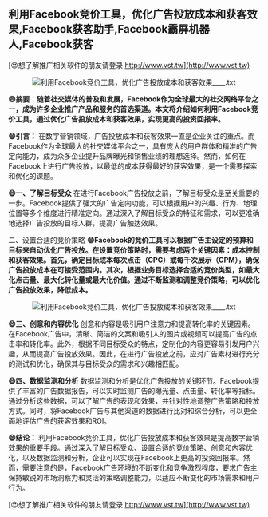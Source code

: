 ## **利用Facebook竞价工具，优化广告投放成本和获客效果,Facebook获客助手,Facebook霸屏机器人,Facebook获客**

[😍想了解推广相关软件的朋友请登录 http://www.vst.tw](http://www.vst.tw)

 <center><img src="https://vst.tw/MP4/tuiguang/png/4.png" alt="利用Facebook竞价工具，优化广告投放成本和获客效果____.txt"></center>

**😄摘要：随着社交媒体的普及和发展，Facebook作为全球最大的社交网络平台之一，成为许多企业推广产品和服务的首选渠道。本文将介绍如何利用Facebook竞价工具，通过优化广告投放成本和获客效果，实现更高的投资回报率。**

**😄引言：**
在数字营销领域，广告投放成本和获客效果一直是企业关注的重点。而Facebook作为全球最大的社交媒体平台之一，具有庞大的用户群体和精准的广告定向能力，成为众多企业提升品牌曝光和销售业绩的理想选择。然而，如何在Facebook上进行广告投放，以最低的成本获得最好的获客效果，是一个需要探索和优化的课题。

**😄一、了解目标受众**
在进行Facebook广告投放之前，了解目标受众是至关重要的一步。Facebook提供了强大的广告定向功能，可以根据用户的兴趣、行为、地理位置等多个维度进行精准定向。通过深入了解目标受众的特征和需求，可以更准确地选择广告投放的目标人群，提高广告触达效果。

二、设置合适的竞价策略
**😄Facebook的竞价工具可以根据广告主设定的预算和目标来自动优化广告投放。在设置竞价策略时，需要考虑两个关键因素：成本控制和获客效果。首先，确定目标成本每次点击（CPC）或每千次展示（CPM），确保广告投放成本在可接受范围内。其次，根据业务目标选择合适的竞价类型，如最大化点击量、最大化转化量或最大化价值。通过不断监测和调整竞价策略，可以优化广告投放效果，降低成本。**

 <center><img src="https://vst.tw/MP4/tuiguang/png/4.png" alt="利用Facebook竞价工具，优化广告投放成本和获客效果____.txt"></center>

**😄三、创意和内容优化**
创意和内容是吸引用户注意力和提高转化率的关键因素。在Facebook广告中，清晰、简洁的文案和吸引人的图片或视频可以提高广告的点击率和转化率。此外，根据不同目标受众的特点，定制化的内容更容易引发用户兴趣，从而提高广告投放效果。因此，在进行广告投放之前，应对广告素材进行充分的测试和优化，确保其与目标受众的需求和兴趣相匹配。

**😄四、数据监测和分析**
数据监测和分析是优化广告投放的关键环节。Facebook提供了丰富的广告数据报告，可以实时监测广告的曝光量、点击量、转化率等指标。通过分析这些数据，可以了解广告的表现和效果，并针对性地调整广告策略和投放方式。同时，将Facebook广告与其他渠道的数据进行比对和综合分析，可以更全面地评估广告的获客效果和ROI。

**😄结论：**
利用Facebook竞价工具，优化广告投放成本和获客效果是提高数字营销效果的重要手段。通过深入了解目标受众、设置合适的竞价策略、创意和内容优化，以及数据监测和分析，企业可以实现在Facebook上更高的投资回报率。然而，需要注意的是，Facebook广告环境的不断变化和竞争激烈程度，要求广告主保持敏锐的市场洞察力和灵活的策略调整能力，以适应不断变化的市场需求和用户行为。

[😍想了解推广相关软件的朋友请登录 http://www.vst.tw](http://www.vst.tw)



